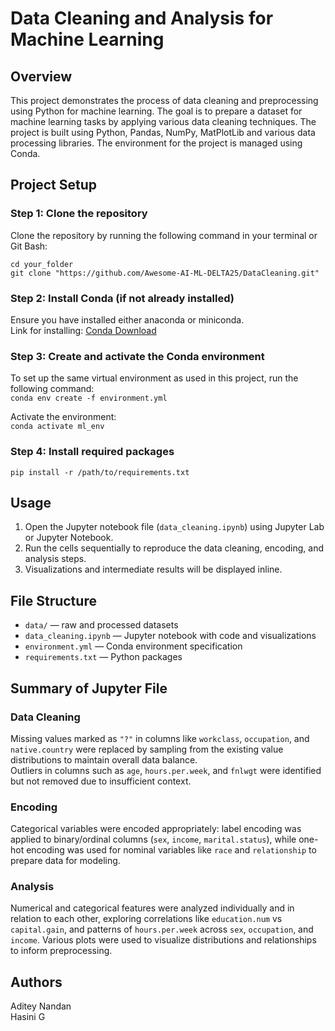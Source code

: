 # Data Cleaning and Analysis for Machine Learning

## Overview

This project demonstrates the process of data cleaning and preprocessing using Python for machine learning. The goal is to prepare a dataset for machine learning tasks by applying various data cleaning techniques. The project is built using Python, Pandas, NumPy, MatPlotLib and various data processing libraries. The environment for the project is managed using Conda.

## Project Setup

### Step 1: Clone the repository
Clone the repository by running the following command in your terminal or Git Bash:
```  
cd your_folder  
git clone "https://github.com/Awesome-AI-ML-DELTA25/DataCleaning.git"
```

### Step 2: Install Conda (if not already installed)
Ensure you have installed either anaconda or miniconda.  
Link for installing: [Conda Download](https://www.anaconda.com/download/)

### Step 3: Create and activate the Conda environment

To set up the same virtual environment as used in this project, run the following command:  
` conda env create -f environment.yml `

Activate the environment:  
` conda activate ml_env `

### Step 4: Install required packages
 ` pip install -r /path/to/requirements.txt ` 


## Usage

1. Open the Jupyter notebook file (`data_cleaning.ipynb`) using Jupyter Lab or Jupyter Notebook.  
2. Run the cells sequentially to reproduce the data cleaning, encoding, and analysis steps.  
3. Visualizations and intermediate results will be displayed inline.


## File Structure

- `data/` — raw and processed datasets  
- `data_cleaning.ipynb` — Jupyter notebook with code and visualizations  
- `environment.yml` — Conda environment specification  
- `requirements.txt` — Python packages

## Summary of Jupyter File

### Data Cleaning
Missing values marked as `"?"` in columns like `workclass`, `occupation`, and `native.country` were replaced by sampling from the existing value distributions to maintain overall data balance.  
Outliers in columns such as `age`, `hours.per.week`, and `fnlwgt` were identified but not removed due to insufficient context.

### Encoding
Categorical variables were encoded appropriately: label encoding was applied to binary/ordinal columns (`sex`, `income`, `marital.status`), while one-hot encoding was used for nominal variables like `race` and `relationship` to prepare data for modeling.

### Analysis
Numerical and categorical features were analyzed individually and in relation to each other, exploring correlations like `education.num` vs `capital.gain`, and patterns of `hours.per.week` across `sex`, `occupation`, and `income`. Various plots were used to visualize distributions and relationships to inform preprocessing.


## Authors
Aditey Nandan  
Hasini G